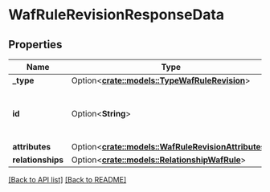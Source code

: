 # WafRuleRevisionResponseData

## Properties

Name | Type | Description | Notes
------------ | ------------- | ------------- | -------------
**_type** | Option<[**crate::models::TypeWafRuleRevision**](TypeWafRuleRevision.md)> |  | 
**id** | Option<**String**> | Alphanumeric string identifying a WAF rule revision. | [readonly]
**attributes** | Option<[**crate::models::WafRuleRevisionAttributes**](WafRuleRevisionAttributes.md)> |  | 
**relationships** | Option<[**crate::models::RelationshipWafRule**](RelationshipWafRule.md)> |  | 

[[Back to API list]](../README.md#documentation-for-api-endpoints) [[Back to README]](../README.md)


